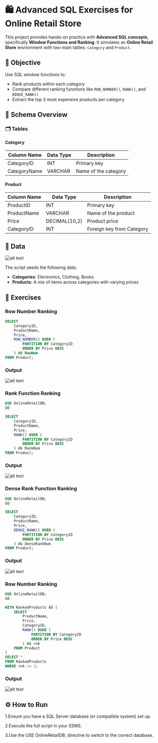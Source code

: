 # 🛍️ Advanced SQL Exercises for Online Retail Store

This project provides hands-on practice with **Advanced SQL concepts**, specifically **Window Functions and Ranking**. It simulates an **Online Retail Store** environment with two main tables: `Category` and `Product`.

## 📌 Objective

Use SQL window functions to:
- Rank products within each category
- Compare different ranking functions like `ROW_NUMBER()`, `RANK()`, and `DENSE_RANK()`
- Extract the top 3 most expensive products per category

## 🧱 Schema Overview

### 🗂️ Tables

#### Category
| Column Name   | Data Type | Description             |
|---------------|-----------|-------------------------|
| CategoryID    | INT       | Primary key             |
| CategoryName  | VARCHAR   | Name of the category    |

#### Product
| Column Name   | Data Type     | Description               |
|---------------|---------------|---------------------------|
| ProductID     | INT           | Primary key               |
| ProductName   | VARCHAR       | Name of the product       |
| Price         | DECIMAL(10,2) | Product price             |
| CategoryID    | INT           | Foreign key from Category |

## 🧪 Data

![alt text](OnlineRetailStore_DBOutput.png)

The script seeds the following data:

- **Categories**: Electronics, Clothing, Books
- **Products**: A mix of items across categories with varying prices

## 🧠 Exercises

### Row Number Ranking
```sql
SELECT 
    CategoryID,
    ProductName,
    Price,
    ROW_NUMBER() OVER (
        PARTITION BY CategoryID 
        ORDER BY Price DESC
    ) AS RowNum
FROM Product;
```


### Output 

![alt text](ROW_NUM()Output.png)


### Rank Function Ranking
```sql
USE OnlineRetailDB;
GO

SELECT 
    CategoryID,
    ProductName,
    Price,
    RANK() OVER (
        PARTITION BY CategoryID 
        ORDER BY Price DESC
    ) AS RankNum
FROM Product;
```


### Output 

![alt text](RANK()Output.png)


### Dense Rank Function Ranking
```sql
USE OnlineRetailDB;
GO

SELECT 
    CategoryID,
    ProductName,
    Price,
    DENSE_RANK() OVER (
        PARTITION BY CategoryID 
        ORDER BY Price DESC
    ) AS DenseRankNum
FROM Product;
```


### Output 

![alt text](DENSE_RANK()Output.png)

### Row Number Ranking
```sql
USE OnlineRetailDB;
GO

WITH RankedProducts AS (
    SELECT 
        ProductName,
        Price,
        CategoryID,
        RANK() OVER (
            PARTITION BY CategoryID 
            ORDER BY Price DESC
        ) AS rnk
    FROM Product
)
SELECT *
FROM RankedProducts
WHERE rnk <= 3;
```


### Output 

![alt text](PartitionOutput.png)


## ⚙️ How to Run
1.Ensure you have a SQL Server database (or compatible system) set up.

2.Execute the full script in your SSMS.

3.Use the USE OnlineRetailDB; directive to switch to the correct database.